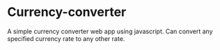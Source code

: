 # Currency-converter

A simple currency converter web app using javascript.
Can convert any specified currency rate to any other rate.
